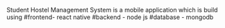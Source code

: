 Student Hostel Management System is a mobile application  which is build using 
#frontend- react native
#backend - node js
#database - mongodb
